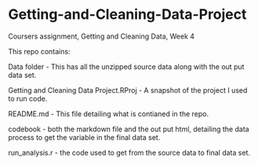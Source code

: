 # Getting-and-Cleaning-Data-Project
Coursers assignment, Getting and Cleaning Data, Week 4

This repo contains:


Data folder - This has all the unzipped source data along with the out put data set.

Getting and Cleaning Data Project.RProj - A snapshot of the project I used to run code.

README.md - This file detailing what is contianed in the repo.

codebook - both the markdown file and the out put html, detailing the data process to get the variable in the final data set.

run_analysis.r - the code used to get from the source data to final data set.

